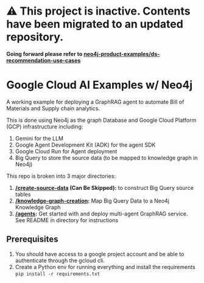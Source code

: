 # __:warning: This project is inactive. Contents have been migrated to an updated repository.__

__Going forward please refer to [neo4j-product-examples/ds-recommendation-use-cases](https://github.com/neo4j-product-examples/neo4j-supplier-graph)__

# Google Cloud AI Examples w/ Neo4j

A working example for deploying a GraphRAG agent to automate Bill of Materials and Supply chain analytics.

This is done using Neo4j as the graph Database and Google Cloud Platform (GCP) infrastructure including: 
1. Gemini for the LLM
2. Google Agent Development Kit (ADK) for the agent SDK
3. Google Cloud Run for Agent deployment
4. Big Query to store the source data (to be mapped to knowledge graph in Neo4j)

This repo is broken into 3 major directories: 

1. __[/create-source-data](/create-source-data) (Can Be Skipped):__  to construct Big Query source tables
2. __[/knowledge-graph-creation](/knowledge-graph-creation):__ Map Big Query Data to a Neo4j Knowledge Graph
3. __[/agents](/agents):__ Get started with and deploy multi-agent GraphRAG service. See README in directory for instructions

## Prerequisites
1. You should have access to a google project account and be able to authenticate through the gcloud cli. 
2. Create a Python env for running everything and install the requirements `pip install -r requirements.txt`



